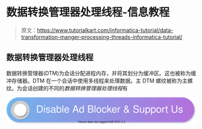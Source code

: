 # 数据转换管理器处理线程-信息教程

> 原文：<https://www.tutorialkart.com/informatica-tutorial/data-transformation-manger-processing-threads-informatica-tutorial/>

## 数据转换管理器处理线程

数据转换管理器(DTM)为会话分配进程内存，并将其划分为缓冲区。这也被称为缓冲存储器。DTM 在一个会话中使用多线程来处理数据。主 DTM 螺纹被称为主螺纹。为会话创建的不同的*数据转换管理器处理线程*有

[![](img/925da31b32d6bc3827932f6c8afb11bb.png)](https://www.tutorialkart.com/)
